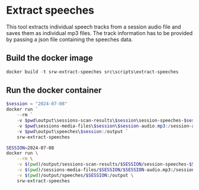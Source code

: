 # Extract speeches

This tool extracts individual speech tracks from a session audio file and saves them as individual mp3 files.
The track information has to be provided by passing a json file containing the speeches data.

## Build the docker image

```powershell
docker build -t srw-extract-speeches src\scripts\extract-speeches
```

## Run the docker container

```powershell
$session = "2024-07-08"
docker run `
    --rm `
    -v $pwd\output\sessions-scan-results\$session\session-speeches-$session.json:/session-speeches.json:ro `
    -v $pwd\sessions-media-files\$session\$session-audio.mp3:/session-audio.mp3:ro `
    -v $pwd\output\speeches\$session:/output `
    srw-extract-speeches
```

```bash
SESSION=2024-07-08
docker run \
    --rm \
    -v $(pwd)/output/sessions-scan-results/$SESSION/session-speeches-$SESSION.json:/session-speeches.json:ro \
    -v $(pwd)/sessions-media-files/$SESSION/$SESSION-audio.mp3:/session-audio.mp3:ro \
    -v $(pwd)/output/speeches/$SESSION:/output \
    srw-extract-speeches
```
